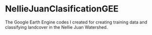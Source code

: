 # NellieJuanClasificationGEE
The Google Earth Engine codes I created for creating training data and classifying landcover in the Nellie Juan Watershed.
